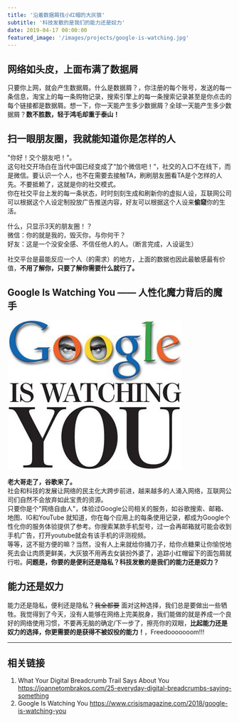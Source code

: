 ```yaml
---
title: '沿着数据屑找小红帽的大灰狼'
subtitle: '科技发散的是我们的能力还是奴力'
date: 2019-04-17 00:00:00
featured_image: '/images/projects/google-is-watching.jpg'
---
```

## 网络如头皮，上面布满了数据屑
只要你上网，就会产生数据屑。什么是数据屑？，你注册的每个账号，发送的每一条信息，淘宝上的每一条购物记录，搜索引擎上的每一条搜索记录甚至是你点击的每个链接都是数据屑。想一下，你一天能产生多少数据屑？全球一天能产生多少数据屑？**数不胜数，轻于鸿毛却重于泰山！**

## 扫一眼朋友圈，我就能知道你是怎样的人
"你好！交个朋友吧！"。  
这句社交开场白在当代中国已经变成了“加个微信吧！”，社交的入口不在线下，而是微信。要认识一个人，也不在需要去接触TA，刷刷朋友圈看TA是个怎样的人先。不要抵赖了，这就是你的社交模式。  
你在社交平台上发的每一条状态，时时刻刻生成和刷新你的虚拟人设，互联网公司可以根据这个人设定制投放广告推送内容，好友可以根据这个人设来**偷窥**你的生活。  

什么，只显示3天的朋友圈！？  
微信：你的就是我的，毁灭你，与你何干？  
好友：这是一个没安全感、不信任他人的人。（断言完成，人设诞生）  

社交平台是最能反应一个人（的需求）的地方，上面的数据也因此最敏感最有价值，**不用了解你，只要了解你需要什么就行了。**

## Google Is Watching You —— 人性化魔力背后的魔手

![Google is watching you](/images/projects/google-is-watching.jpg)   

**老大哥走了，谷歌来了。**   
社会和科技的发展让网络的民主化大跨步前进，越来越多的人涌入网络，互联网公司们自然不会放弃如此宝贵的资源。  
只要你是个"网络自由人"，体验过Google公司相关的服务，如谷歌搜索、邮箱、地图、IG和YouTube 就知道，你在每个应用上的每条使用记录，都成为Google个性化你的服务体验提供了参考。你搜索某款手机型号，过一会再邮箱就可能会收到手机广告，打开youtube就会有该手机的评测视频。  
等等，这不挺方便的嘛？当然，没有人上来就给你捅刀子，给你点糖果让你愉悦地死去会让肉质更鲜美，大灰狼不用再去女装扮外婆了，追踪小红帽留下的面包屑就行啦。**问题是，你要的是便利还是隐私？科技发散的是我们的能力还是奴力？**

## 能力还是奴力
能力还是隐私，便利还是隐私？~~我全都要~~ 面对这种选择，我们总是要做出一些牺牲。我觉得到了今天，没有人能够在网络上完美脱身，我们能做的就是养成一个良好的网络使用习惯，不要再无脑的确定/下一步了，擦亮你的双眼，**比起能力还是奴力的选择，你更需要的是获得不被奴役的能力！**，Freedooooooom!!!

----

## 相关链接
1. What Your Digital Breadcrumb Trail Says About You <https://joannetombrakos.com/25-everyday-digital-breadcrumbs-saying-something>
2. Google Is Watching You <https://www.crisismagazine.com/2018/google-is-watching-you>
